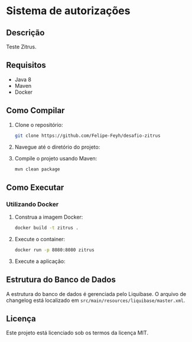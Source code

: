 # Sistema de autorizações

## Descrição
Teste Zitrus.

## Requisitos
- Java 8
- Maven
- Docker

## Como Compilar
1. Clone o repositório:
    ```bash
    git clone https://github.com/Felipe-Feyh/desafio-zitrus
    ```
2. Navegue até o diretório do projeto:

3. Compile o projeto usando Maven:
    ```bash
    mvn clean package
    ```

## Como Executar
### Utilizando Docker
1. Construa a imagem Docker:
    ```bash
    docker build -t zitrus .
    ```
2. Execute o container:
    ```bash
    docker run -p 8080:8080 zitrus 
    ```
   
3. Execute a aplicação:


## Estrutura do Banco de Dados
A estrutura do banco de dados é gerenciada pelo Liquibase. O arquivo de changelog está localizado em `src/main/resources/liquibase/master.xml`.

## Licença
Este projeto está licenciado sob os termos da licença MIT.

